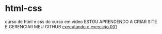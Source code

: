 # html-css
 curso de html e css do curso em vídeo
ESTOU APRENDENDO A CRIAR SITE E GERENCIAR MEU GITHUB
<a href= "https://souzanjos1.github.io/html-csss/Exercicios/Ex001/index.html" > executando o exercicio 001 </a>